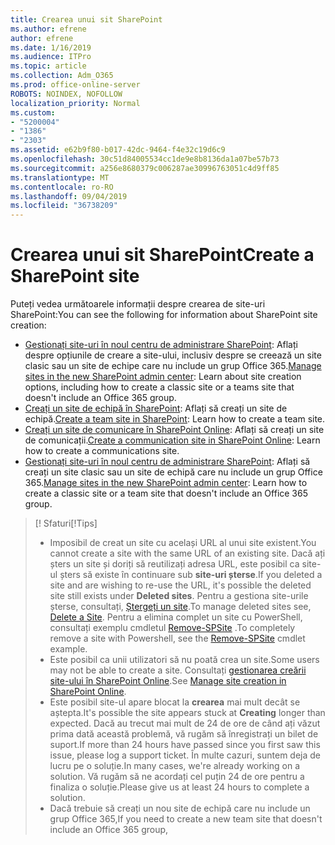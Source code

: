 ```yaml
---
title: Crearea unui sit SharePoint
ms.author: efrene
author: efrene
ms.date: 1/16/2019
ms.audience: ITPro
ms.topic: article
ms.collection: Adm_O365
ms.prod: office-online-server
ROBOTS: NOINDEX, NOFOLLOW
localization_priority: Normal
ms.custom:
- "5200004"
- "1386"
- "2303"
ms.assetid: e62b9f80-b017-42dc-9464-f4e32c19d6c9
ms.openlocfilehash: 30c51d84005534cc1de9e8b8136da1a07be57b73
ms.sourcegitcommit: a256e8680379c006287ae30996763051c4d9ff85
ms.translationtype: MT
ms.contentlocale: ro-RO
ms.lasthandoff: 09/04/2019
ms.locfileid: "36738209"
---
```

# <a name="create-a-sharepoint-site"></a><span data-ttu-id="802ec-102">Crearea unui sit SharePoint</span><span class="sxs-lookup"><span data-stu-id="802ec-102">Create a SharePoint site</span></span>

<span data-ttu-id="802ec-103">Puteți vedea următoarele informații despre crearea de site-uri SharePoint:</span><span class="sxs-lookup"><span data-stu-id="802ec-103">You can see the following for information about SharePoint site creation:</span></span>
- <span data-ttu-id="802ec-104">[Gestionați site-uri în noul centru de administrare SharePoint](https://docs.microsoft.com/sharepoint/manage-site-creation): Aflați despre opțiunile de creare a site-ului, inclusiv despre se creează un site clasic sau un site de echipe care nu include un grup Office 365.</span><span class="sxs-lookup"><span data-stu-id="802ec-104">[Manage sites in the new SharePoint admin center](https://docs.microsoft.com/sharepoint/manage-site-creation): Learn about site creation options, including how to create a classic site or a teams site that doesn't include an Office 365 group.</span></span>
- <span data-ttu-id="802ec-105">[Creați un site de echipă în SharePoint](https://support.office.com/article/create-a-team-site-in-sharepoint-ef10c1e7-15f3-42a3-98aa-b5972711777d): Aflați să creați un site de echipă.</span><span class="sxs-lookup"><span data-stu-id="802ec-105">[Create a team site in SharePoint](https://support.office.com/article/create-a-team-site-in-sharepoint-ef10c1e7-15f3-42a3-98aa-b5972711777d): Learn how to create a team site.</span></span>
- <span data-ttu-id="802ec-106">[Creați un site de comunicare în SharePoint Online](https://support.office.com/article/7fb44b20-a72f-4d2c-9173-fc8f59ba50eb): Aflați să creați un site de comunicații.</span><span class="sxs-lookup"><span data-stu-id="802ec-106">[Create a communication site in SharePoint Online](https://support.office.com/article/7fb44b20-a72f-4d2c-9173-fc8f59ba50eb): Learn how to create a communications site.</span></span>
- <span data-ttu-id="802ec-107">[Gestionați site-uri în noul centru de administrare SharePoint](https://docs.microsoft.com/sharepoint/manage-sites-in-new-admin-center#create-a-site): Aflați să creați un site clasic sau un site de echipă care nu include un grup Office 365.</span><span class="sxs-lookup"><span data-stu-id="802ec-107">[Manage sites in the new SharePoint admin center](https://docs.microsoft.com/sharepoint/manage-sites-in-new-admin-center#create-a-site):  Learn how to create a classic site or a team site that doesn't include an Office 365 group.</span></span>


  
> <span data-ttu-id="802ec-108">[! Sfaturi</span><span class="sxs-lookup"><span data-stu-id="802ec-108">[!Tips]</span></span>
> - <span data-ttu-id="802ec-109">Imposibil de creat un site cu același URL al unui site existent.</span><span class="sxs-lookup"><span data-stu-id="802ec-109">You cannot create a site with the same URL of an existing site.</span></span> <span data-ttu-id="802ec-110">Dacă ați șters un site și doriți să reutilizați adresa URL, este posibil ca site-ul șters să existe în continuare sub **site-uri șterse**.</span><span class="sxs-lookup"><span data-stu-id="802ec-110">If you deleted a site and are wishing to re-use the URL, it's possible the deleted site still exists under **Deleted sites**.</span></span> <span data-ttu-id="802ec-111">Pentru a gestiona site-urile șterse, consultați, [Ștergeți un site](https://docs.microsoft.com/sharepoint/manage-sites-in-new-admin-center#delete-a-site).</span><span class="sxs-lookup"><span data-stu-id="802ec-111">To manage deleted sites see, [Delete a Site](https://docs.microsoft.com/sharepoint/manage-sites-in-new-admin-center#delete-a-site).</span></span> <span data-ttu-id="802ec-112">Pentru a elimina complet un site cu PowerShell, consultați exemplu cmdletul [Remove-SPSite](https://docs.microsoft.com/sharepoint/manage-sites-in-new-admin-center#delete-a-site) .</span><span class="sxs-lookup"><span data-stu-id="802ec-112">To completely remove a site with Powershell, see the [Remove-SPSite](https://docs.microsoft.com/sharepoint/manage-sites-in-new-admin-center#delete-a-site) cmdlet example.</span></span>
> - <span data-ttu-id="802ec-113">Este posibil ca unii utilizatori să nu poată crea un site.</span><span class="sxs-lookup"><span data-stu-id="802ec-113">Some users may not be able to create a site.</span></span> <span data-ttu-id="802ec-114">Consultați [gestionarea creării site-ului în SharePoint Online](https://docs.microsoft.com/sharepoint/manage-site-creation).</span><span class="sxs-lookup"><span data-stu-id="802ec-114">See [Manage site creation in SharePoint Online](https://docs.microsoft.com/sharepoint/manage-site-creation).</span></span>
> - <span data-ttu-id="802ec-115">Este posibil site-ul apare blocat la **crearea** mai mult decât se aștepta.</span><span class="sxs-lookup"><span data-stu-id="802ec-115">It's possible the site appears stuck at **Creating** longer than expected.</span></span> <span data-ttu-id="802ec-116">Dacă au trecut mai mult de 24 de ore de când ați văzut prima dată această problemă, vă rugăm să înregistrați un bilet de suport.</span><span class="sxs-lookup"><span data-stu-id="802ec-116">If more than 24 hours have passed since you first saw this issue, please log a support ticket.</span></span> <span data-ttu-id="802ec-117">În multe cazuri, suntem deja de lucru pe o soluție.</span><span class="sxs-lookup"><span data-stu-id="802ec-117">In many cases, we're already working on a solution.</span></span> <span data-ttu-id="802ec-118">Vă rugăm să ne acordați cel puțin 24 de ore pentru a finaliza o soluție.</span><span class="sxs-lookup"><span data-stu-id="802ec-118">Please give us at least 24 hours to complete a solution.</span></span>
> - <span data-ttu-id="802ec-119">Dacă trebuie să creați un nou site de echipă care nu include un grup Office 365,</span><span class="sxs-lookup"><span data-stu-id="802ec-119">If you need to create a new team site that doesn't include an Office 365 group,</span></span> 


